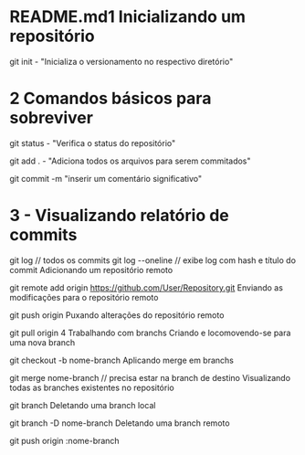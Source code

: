# README.md1 Inicializando um repositório

git init - "Inicializa o versionamento no respectivo diretório"

# 2 Comandos básicos para sobreviver
git status - "Verifica o status do repositório"

git add . - "Adiciona todos os arquivos para serem commitados"

git commit -m "inserir um comentário significativo"


# 3 - Visualizando relatório de commits

git log // todos os commits
git log --oneline // exibe log com hash e título do commit
Adicionando um repositório remoto

git remote add origin https://github.com/User/Repository.git
Enviando as modificações para o repositório remoto

git push origin <branch>
Puxando alterações do repositório remoto

git pull origin <branch>
4 Trabalhando com branchs
Criando e locomovendo-se para uma nova branch

git checkout -b nome-branch 
Aplicando merge em branchs

git merge nome-branch // precisa estar na branch de destino
Visualizando todas as branches existentes no repositório

git branch
Deletando uma branch local

git branch -D nome-branch
Deletando uma branch remoto

git push origin :nome-branch

